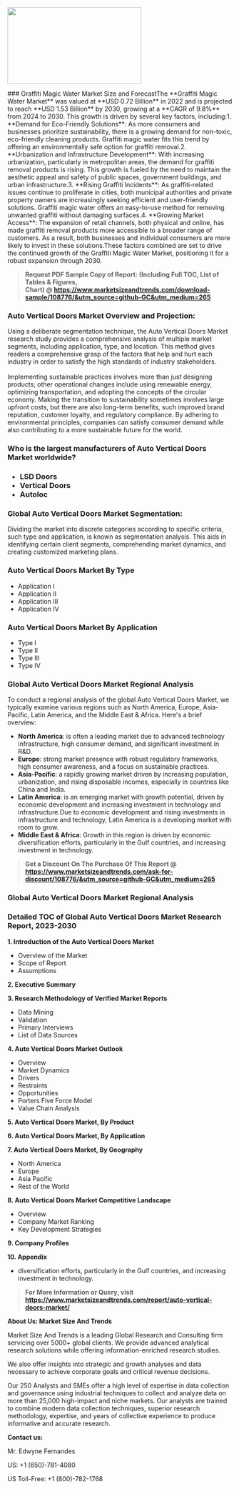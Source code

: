 <p><img class="alignnone size-medium wp-image-20088" src="https://ffe5etoiles.com/wp-content/uploads/2024/12/MST1-300x171.png" alt="" width="300" height="171" /></p>### Graffiti Magic Water Market Size and ForecastThe **Graffiti Magic Water Market** was valued at **USD 0.72 Billion** in 2022 and is projected to reach **USD 1.53 Billion** by 2030, growing at a **CAGR of 9.8%** from 2024 to 2030. This growth is driven by several key factors, including:1. **Demand for Eco-Friendly Solutions**: As more consumers and businesses prioritize sustainability, there is a growing demand for non-toxic, eco-friendly cleaning products. Graffiti magic water fits this trend by offering an environmentally safe option for graffiti removal.2. **Urbanization and Infrastructure Development**: With increasing urbanization, particularly in metropolitan areas, the demand for graffiti removal products is rising. This growth is fueled by the need to maintain the aesthetic appeal and safety of public spaces, government buildings, and urban infrastructure.3. **Rising Graffiti Incidents**: As graffiti-related issues continue to proliferate in cities, both municipal authorities and private property owners are increasingly seeking efficient and user-friendly solutions. Graffiti magic water offers an easy-to-use method for removing unwanted graffiti without damaging surfaces.4. **Growing Market Access**: The expansion of retail channels, both physical and online, has made graffiti removal products more accessible to a broader range of customers. As a result, both businesses and individual consumers are more likely to invest in these solutions.These factors combined are set to drive the continued growth of the Graffiti Magic Water Market, positioning it for a robust expansion through 2030.</p><blockquote id="" class=""><strong>Request PDF Sample Copy of Report: (Including Full TOC, List of Tables &amp; Figures, Chart)&nbsp;@&nbsp;<strong><a href="https://www.marketsizeandtrends.com/download-sample/108776/&utm_source=github-GC&utm_medium=265" target="_blank">https://www.marketsizeandtrends.com/download-sample/108776/&utm_source=github-GC&utm_medium=265</a></strong></strong></blockquote><h3 id="" class="">Auto Vertical Doors Market&nbsp;Overview and Projection:</h3><p id="" class="">Using a deliberate segmentation technique, the Auto Vertical Doors Market research study provides a comprehensive analysis of multiple market segments, including application, type, and location. This method gives readers a comprehensive grasp of the factors that help and hurt each industry in order to satisfy the high standards of industry stakeholders. <br /> <br />Implementing sustainable practices involves more than just designing products; other operational changes include using renewable energy, optimizing transportation, and adopting the concepts of the circular economy. Making the transition to sustainability sometimes involves large upfront costs, but there are also long-term benefits, such improved brand reputation, customer loyalty, and regulatory compliance. By adhering to environmental principles, companies can satisfy consumer demand while also contributing to a more sustainable future for the world.</p><h3 id="" class="">Who is the largest manufacturers of&nbsp;Auto Vertical Doors Market worldwide?</h3><h3 class=""><p><ul><li>LSD Doors </li><li> Vertical Doors </li><li> Autoloc</li></ul></p></h3><h3 id="" class="">Global&nbsp;Auto Vertical Doors Market Segmentation:</h3><p id="" class="">Dividing the market into discrete categories according to specific criteria, such type and application, is known as segmentation analysis. This aids in identifying certain client segments, comprehending market dynamics, and creating customized marketing plans.</p><h3 id="" class="">Auto Vertical Doors Market&nbsp;By Type</h3><p><p><ul><li>Application I </li><li> Application II </li><li> Application III </li><li> Application IV</p></li></ul></p></p><h3 id="" class="">Auto Vertical Doors Market&nbsp;By Application</h3><p class=""><p><ul><li>Type I </li><li> Type II </li><li> Type III </li><li> Type IV</li></ul></p></p><h3 id="" class="">Global Auto Vertical Doors Market Regional Analysis</h3><p id="" class="">To conduct a regional analysis of the global Auto Vertical Doors Market, we typically examine various regions such as North America, Europe, Asia-Pacific, Latin America, and the Middle East &amp; Africa. Here's a brief overview:</p><ul><li><strong>North America</strong>: is often a leading market due to advanced technology infrastructure, high consumer demand, and significant investment in R&amp;D.</li><li><strong>Europe</strong>: strong market presence with robust regulatory frameworks, high consumer awareness, and a focus on sustainable practices.</li><li><strong>Asia-Pacific</strong>: a rapidly growing market driven by increasing population, urbanization, and rising disposable incomes, especially in countries like China and India.</li><li><strong>Latin America</strong>: is an emerging market with growth potential, driven by economic development and increasing investment in technology and infrastructure.Due to economic development and rising investments in infrastructure and technology, Latin America is a developing market with room to grow.</li><li><strong>Middle East &amp; Africa</strong>: Growth in this region is driven by economic diversification efforts, particularly in the Gulf countries, and increasing investment in technology.</li></ul><blockquote id="" class=""><strong>Get a Discount On The Purchase Of This Report @ <strong><a href="https://www.marketsizeandtrends.com/ask-for-discount/108776/&utm_source=github-GC&utm_medium=265" target="_blank">https://www.marketsizeandtrends.com/ask-for-discount/108776/&utm_source=github-GC&utm_medium=265</a></strong></strong></blockquote><h3 id="" class="">Global Auto Vertical Doors Market Regional Analysis</h3><h3 id="" class="">Detailed TOC of Global Auto Vertical Doors Market Research Report, 2023-2030</h3><p id="" class=""><strong>1. Introduction of the Auto Vertical Doors Market</strong></p><ul><li>Overview of the Market</li><li>Scope of Report</li><li>Assumptions</li></ul><p id="" class=""><strong>2. Executive Summary</strong></p><p id="" class=""><strong>3. Research Methodology of Verified Market Reports</strong></p><ul><li>Data Mining</li><li>Validation</li><li>Primary Interviews</li><li>List of Data Sources</li></ul><p id="" class=""><strong>4. Auto Vertical Doors Market Outlook</strong></p><ul><li>Overview</li><li>Market Dynamics</li><li>Drivers</li><li>Restraints</li><li>Opportunities</li><li>Porters Five Force Model</li><li>Value Chain Analysis</li></ul><p id="" class=""><strong>5. Auto Vertical Doors Market, By Product</strong></p><p id="" class=""><strong>6. Auto Vertical Doors Market, By Application</strong></p><p id="" class=""><strong>7. Auto Vertical Doors Market, By Geography</strong></p><ul><li>North America</li><li>Europe</li><li>Asia Pacific</li><li>Rest of the World</li></ul><p id="" class=""><strong>8. Auto Vertical Doors Market Competitive Landscape</strong></p><ul><li>Overview</li><li>Company Market Ranking</li><li>Key Development Strategies</li></ul><p id="" class=""><strong>9. Company Profiles</strong></p><p id="" class=""><strong>10. Appendix</strong></p><ul><li>diversification efforts, particularly in the Gulf countries, and increasing investment in technology.</li></ul><blockquote id="" class=""><strong>For More Information or Query, visit <strong><strong><a href="https://www.marketsizeandtrends.com/report/auto-vertical-doors-market/" target="_blank">https://www.marketsizeandtrends.com/report/auto-vertical-doors-market/</a></strong></strong></strong></blockquote><p id="" class=""><strong>About Us: Market Size And Trends</strong></p><p id="" class="">Market Size And Trends is a leading Global Research and Consulting firm servicing over 5000+ global clients. We provide advanced analytical research solutions while offering information-enriched research studies.</p><p id="" class="">We also offer insights into strategic and growth analyses and data necessary to achieve corporate goals and critical revenue decisions.</p><p id="" class="">Our 250 Analysts and SMEs offer a high level of expertise in data collection and governance using industrial techniques to collect and analyze data on more than 25,000 high-impact and niche markets. Our analysts are trained to combine modern data collection techniques, superior research methodology, expertise, and years of collective experience to produce informative and accurate research.</p><p id="" class=""><strong>Contact us:</strong></p><p id="" class="">Mr. Edwyne Fernandes</p><p id="" class="">US: +1 (650)-781-4080</p><p id="" class="">US Toll-Free: +1 (800)-782-1768</p>
